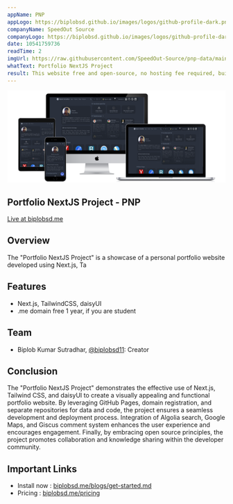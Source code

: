 ```yaml
---
appName: PNP
appLogo: https://biplobsd.github.io/images/logos/github-profile-dark.png
companyName: SpeedOut Source
companyLogo: https://biplobsd.github.io/images/logos/github-profile-dark.png
date: 10541759736
readTime: 2
imgUrl: https://raw.githubusercontent.com/SpeedOut-Source/pnp-data/main/images/all-devices-black-pnp.png
whatText: Portfolio NextJS Project
result: This website free and open-source, no hosting fee required, build with NextJS
---
```


![preview](https://raw.githubusercontent.com/SpeedOut-Source/pnp-data/main/images/all-devices-black-pnp.png)

## Portfolio NextJS Project - PNP

<a href="https://biplobsd.me" target="_blank">Live at biplobsd.me</a>

## Overview

The "Portfolio NextJS Project" is a showcase of a personal portfolio website developed using Next.js, Ta

## Features

- Next.js, TailwindCSS, daisyUI
- .me domain free 1 year, if you are student

## Team

- Biplob Kumar Sutradhar, <a href='https://twitter.com/@biplobsd11'>@biplobsd11</a>: Creator

## Conclusion

The "Portfolio NextJS Project" demonstrates the effective use of Next.js, Tailwind CSS, and daisyUI to create a visually appealing and functional portfolio website. By leveraging GitHub Pages, domain registration, and separate repositories for data and code, the project ensures a seamless development and deployment process. Integration of Algolia search, Google Maps, and Giscus comment system enhances the user experience and encourages engagement. Finally, by embracing open source principles, the project promotes collaboration and knowledge sharing within the developer community.

## Important Links

- Install now : [biplobsd.me/blogs/get-started.md](https:?/biplobsd.me/blogs/get-started.md)
- Pricing : [biplobsd.me/pricing](https://biplobsd.me/pricing)
